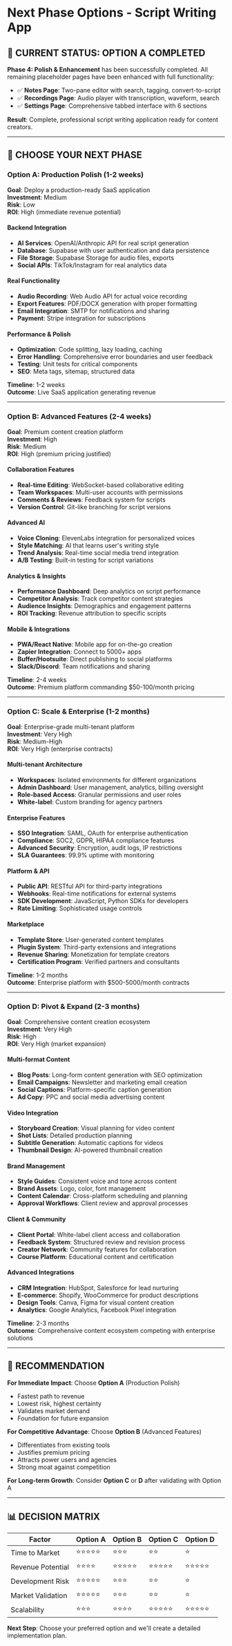 # Next Phase Options - Script Writing App

## 🎉 CURRENT STATUS: OPTION A COMPLETED

**Phase 4: Polish & Enhancement** has been successfully completed. All remaining placeholder pages have been enhanced with full functionality:

- ✅ **Notes Page**: Two-pane editor with search, tagging, convert-to-script
- ✅ **Recordings Page**: Audio player with transcription, waveform, search
- ✅ **Settings Page**: Comprehensive tabbed interface with 6 sections

**Result**: Complete, professional script writing application ready for content creators.

---

## 🚀 CHOOSE YOUR NEXT PHASE

### Option A: Production Polish (1-2 weeks)
**Goal**: Deploy a production-ready SaaS application  
**Investment**: Medium  
**Risk**: Low  
**ROI**: High (immediate revenue potential)

#### Backend Integration
- **AI Services**: OpenAI/Anthropic API for real script generation
- **Database**: Supabase with user authentication and data persistence
- **File Storage**: Supabase Storage for audio files, exports
- **Social APIs**: TikTok/Instagram for real analytics data

#### Real Functionality
- **Audio Recording**: Web Audio API for actual voice recording
- **Export Features**: PDF/DOCX generation with proper formatting
- **Email Integration**: SMTP for notifications and sharing
- **Payment**: Stripe integration for subscriptions

#### Performance & Polish
- **Optimization**: Code splitting, lazy loading, caching
- **Error Handling**: Comprehensive error boundaries and user feedback
- **Testing**: Unit tests for critical components
- **SEO**: Meta tags, sitemap, structured data

**Timeline**: 1-2 weeks  
**Outcome**: Live SaaS application generating revenue

---

### Option B: Advanced Features (2-4 weeks)
**Goal**: Premium content creation platform  
**Investment**: High  
**Risk**: Medium  
**ROI**: High (premium pricing justified)

#### Collaboration Features
- **Real-time Editing**: WebSocket-based collaborative editing
- **Team Workspaces**: Multi-user accounts with permissions
- **Comments & Reviews**: Feedback system for scripts
- **Version Control**: Git-like branching for script versions

#### Advanced AI
- **Voice Cloning**: ElevenLabs integration for personalized voices
- **Style Matching**: AI that learns user's writing style
- **Trend Analysis**: Real-time social media trend integration
- **A/B Testing**: Built-in testing for script variations

#### Analytics & Insights
- **Performance Dashboard**: Deep analytics on script performance
- **Competitor Analysis**: Track competitor content strategies
- **Audience Insights**: Demographics and engagement patterns
- **ROI Tracking**: Revenue attribution to specific scripts

#### Mobile & Integrations
- **PWA/React Native**: Mobile app for on-the-go creation
- **Zapier Integration**: Connect to 5000+ apps
- **Buffer/Hootsuite**: Direct publishing to social platforms
- **Slack/Discord**: Team notifications and sharing

**Timeline**: 2-4 weeks  
**Outcome**: Premium platform commanding $50-100/month pricing

---

### Option C: Scale & Enterprise (1-2 months)
**Goal**: Enterprise-grade multi-tenant platform  
**Investment**: Very High  
**Risk**: Medium-High  
**ROI**: Very High (enterprise contracts)

#### Multi-tenant Architecture
- **Workspaces**: Isolated environments for different organizations
- **Admin Dashboard**: User management, analytics, billing oversight
- **Role-based Access**: Granular permissions and user roles
- **White-label**: Custom branding for agency partners

#### Enterprise Features
- **SSO Integration**: SAML, OAuth for enterprise authentication
- **Compliance**: SOC2, GDPR, HIPAA compliance features
- **Advanced Security**: Encryption, audit logs, IP restrictions
- **SLA Guarantees**: 99.9% uptime with monitoring

#### Platform & API
- **Public API**: RESTful API for third-party integrations
- **Webhooks**: Real-time notifications for external systems
- **SDK Development**: JavaScript, Python SDKs for developers
- **Rate Limiting**: Sophisticated usage controls

#### Marketplace
- **Template Store**: User-generated content templates
- **Plugin System**: Third-party extensions and integrations
- **Revenue Sharing**: Monetization for template creators
- **Certification Program**: Verified partners and consultants

**Timeline**: 1-2 months  
**Outcome**: Enterprise platform with $500-5000/month contracts

---

### Option D: Pivot & Expand (2-3 months)
**Goal**: Comprehensive content creation ecosystem  
**Investment**: Very High  
**Risk**: High  
**ROI**: Very High (market expansion)

#### Multi-format Content
- **Blog Posts**: Long-form content generation with SEO optimization
- **Email Campaigns**: Newsletter and marketing email creation
- **Social Captions**: Platform-specific caption generation
- **Ad Copy**: PPC and social media advertising content

#### Video Integration
- **Storyboard Creation**: Visual planning for video content
- **Shot Lists**: Detailed production planning
- **Subtitle Generation**: Automatic captions for videos
- **Thumbnail Design**: AI-powered thumbnail creation

#### Brand Management
- **Style Guides**: Consistent voice and tone across content
- **Brand Assets**: Logo, color, font management
- **Content Calendar**: Cross-platform scheduling and planning
- **Approval Workflows**: Client review and approval processes

#### Client & Community
- **Client Portal**: White-label client access and collaboration
- **Feedback System**: Structured review and revision process
- **Creator Network**: Community features for collaboration
- **Course Platform**: Educational content and certification

#### Advanced Integrations
- **CRM Integration**: HubSpot, Salesforce for lead nurturing
- **E-commerce**: Shopify, WooCommerce for product descriptions
- **Design Tools**: Canva, Figma for visual content creation
- **Analytics**: Google Analytics, Facebook Pixel integration

**Timeline**: 2-3 months  
**Outcome**: Comprehensive content ecosystem competing with enterprise solutions

---

## 🎯 RECOMMENDATION

**For Immediate Impact**: Choose **Option A** (Production Polish)
- Fastest path to revenue
- Lowest risk, highest certainty
- Validates market demand
- Foundation for future expansion

**For Competitive Advantage**: Choose **Option B** (Advanced Features)
- Differentiates from existing tools
- Justifies premium pricing
- Attracts power users and agencies
- Strong moat against competition

**For Long-term Growth**: Consider **Option C** or **D** after validating with Option A

---

## 📊 DECISION MATRIX

| Factor | Option A | Option B | Option C | Option D |
|--------|----------|----------|----------|----------|
| Time to Market | ⭐⭐⭐⭐⭐ | ⭐⭐⭐ | ⭐⭐ | ⭐ |
| Revenue Potential | ⭐⭐⭐⭐ | ⭐⭐⭐⭐⭐ | ⭐⭐⭐⭐⭐ | ⭐⭐⭐⭐⭐ |
| Development Risk | ⭐⭐⭐⭐⭐ | ⭐⭐⭐ | ⭐⭐ | ⭐ |
| Market Validation | ⭐⭐⭐⭐⭐ | ⭐⭐⭐ | ⭐⭐ | ⭐ |
| Scalability | ⭐⭐⭐ | ⭐⭐⭐⭐ | ⭐⭐⭐⭐⭐ | ⭐⭐⭐⭐⭐ |

**Next Step**: Choose your preferred option and we'll create a detailed implementation plan. 